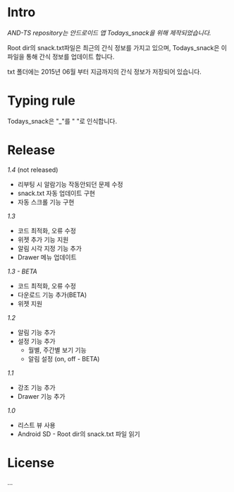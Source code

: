 # Intro

*AND-TS repository는 안드로이드 앱 Todays_snack을 위해 제작되었습니다.*

Root dir의 snack.txt파일은 최근의 간식 정보를 가지고 있으며,
Todays_snack은 이 파일을 통해 간식 정보를 업데이트 합니다.

txt 폴더에는 2015년 06월 부터 지금까지의 간식 정보가 저장되어 있습니다.


# Typing rule

Todays_snack은 "_"를 " "로 인식합니다.


# Release

*1.4* (not released)

  - 리부팅 시 알람기능 작동안되던 문제 수정
  - snack.txt 자동 업데이트 구현
  - 자동 스크롤 기능 구현

*1.3*

  - 코드 최적화, 오류 수정
  - 위젯 추가 기능 지원
  - 알림 시각 지정 기능 추가
  - Drawer 메뉴 업데이트

*1.3 - BETA*

  - 코드 최적화, 오류 수정
  - 다운로드 기능 추가(BETA)
  - 위젯 지원


*1.2*
  
  - 알림 기능 추가
  - 설정 기능 추가 
    - 월별, 주간별 보기 기능
    - 알림 설정 (on, off - BETA)


*1.1*
  
  - 강조 기능 추가
  - Drawer 기능 추가


*1.0*
  
  - 리스트 뷰 사용
  - Android SD - Root dir의 snack.txt 파일 읽기


# License
...
